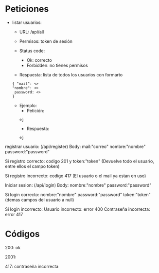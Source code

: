 
# Peticiones

 - listar usuarios:
    - URL: /api/all
    - Permisos: token de sesión
    - Status code:
        - Ok: correcto
        - Forbidden: no tienes permisos   

    - Respuesta: lista  de todos los usuarios con formarto 
    ```
    { "mail": <>
    "nombre": <>
     password: <>
    }
    ```
    - Ejemplo:
        - Petición:
        ```
        ej
        ```
         - Respuesta:
        ```
        ej
        ```



registrar usuario:
(/api/register)
Body:
mail:"correo"
nombre:"nombre"
password:"password"

Si registro correcto:
codigo 201 y token:"token" (Devuelve todo el usuario, entre ellos el campo token)

Si registro incorrecto:
codigo 417 (El usuario o el mail ya estan en uso)


Iniciar sesion:
(/api/login)
Body:
nombre:"nombre"
password:"password"

Si login correcto:
nombre:"nombre"
password:"password"
token:"token"
(demas campos del usuario a null)

Si login incorrecto:
Usuario incorrecto: error 400 
Contraseña incorrecta: error 417


# Códigos

200: ok

2001:

417: contraseña incorrecta

